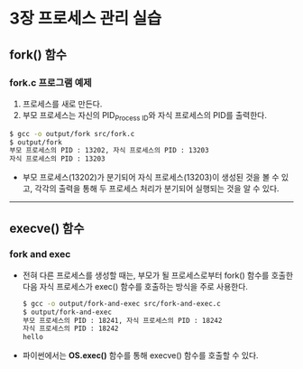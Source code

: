 # 3장 프로세스 관리 실습

## fork() 함수

### fork.c 프로그램 예제

1. 프로세스를 새로 만든다.
2. 부모 프로세스는 자신의 PID<sub>Process ID</sub>와 자식 프로세스의 PID를 출력한다.

```sh
$ gcc -o output/fork src/fork.c
$ output/fork
부모 프로세스의 PID : 13202, 자식 프로세스의 PID : 13203
자식 프로세스의 PID : 13203
```

- 부모 프로세스(13202)가 분기되어 자식 프로세스(13203)이 생성된 것을 볼 수 있고, 각각의 출력을 통해 두 프로세스 처리가 분기되어 실행되는 것을 알 수 있다.

---

## execve() 함수

### fork and exec

- 전혀 다른 프로세스를 생성할 때는, 부모가 될 프로세스로부터 fork() 함수를 호출한 다음 자식 프로세스가 exec() 함수를 호출하는 방식을 주로 사용한다.

  ```sh
  $ gcc -o output/fork-and-exec src/fork-and-exec.c
  $ output/fork-and-exec
  부모 프로세스의 PID : 18241, 자식 프로세스의 PID : 18242
  자식 프로세스의 PID : 18242
  hello
  ```

- 파이썬에서는 **OS.exec()** 함수를 통해 execve() 함수를 호출할 수 있다.
